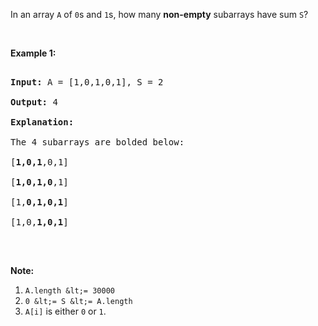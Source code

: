 In an array `` A `` of `` 0 ``s and `` 1 ``s, how many __non-empty__ subarrays have sum `` S ``?

&nbsp;

__Example 1:__

<pre>
<strong>Input: </strong>A = <span id="example-input-1-1">[1,0,1,0,1]</span>, S = <span id="example-input-1-2">2</span>
<strong>Output: </strong><span id="example-output-1">4</span>
<strong>Explanation: </strong>
The 4 subarrays are bolded below:
[<strong>1,0,1</strong>,0,1]
[<strong>1,0,1,0</strong>,1]
[1,<strong>0,1,0,1</strong>]
[1,0,<strong>1,0,1</strong>]
</pre>

&nbsp;

__Note:__

1.   `` A.length &lt;= 30000 ``
2.   `` 0 &lt;= S &lt;= A.length ``
3.   `` A[i] ``&nbsp;is either `` 0 ``&nbsp;or `` 1 ``.